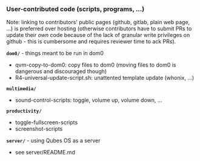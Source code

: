 ### User-contributed code (scripts, programs, ...)

Note: linking to contributors' public pages (github, gitlab, plain web page, ...) is preferred over hosting (otherwise contributors have to submit PRs to update their *own* code because of the lack of granular write privileges on github - this is cumbersome and requires reviewer time to ack PRs).


**`dom0/`** - things meant to be run in dom0

- qvm-copy-to-dom0: copy files to dom0 (moving files to dom0 is dangerous and discouraged though)
- R4-universal-update-script.sh: unattented template update (whonix, ...)

**`multimedia/`**

- sound-control-scripts: toggle, volume up, volume down, ...

**`productivity/`**

- toggle-fullscreen-scripts
- screenshot-scripts

**`server/`** - using Qubes OS as a server

- see server/README.md
